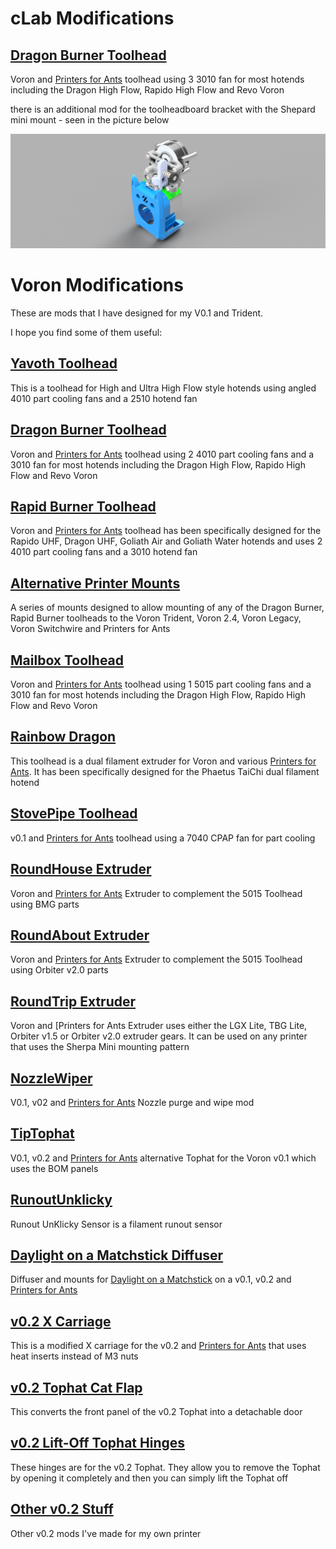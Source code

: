 # cLab Modifications

## [Dragon Burner Toolhead](V0/Dragon_Burner)

Voron and  [Printers for Ants](https://3dprintersforants.com/) toolhead using 3 3010 fan for most hotends including the Dragon High Flow, Rapido High Flow and Revo Voron

there is an additional mod for the toolheadboard bracket with the Shepard mini mount - seen in the picture below

![DragonburnerShepardmod](https://github.com/cLabHM/Voron-0-Dragonburner-clab-HM/blob/main/cLab-Mods/Dragon_Burner_v0.2_v8_Shepard_mini_mount_30x30_fans%20v6.png)

# Voron Modifications

These are mods that I have designed for my V0.1 and Trident.

I hope you find some of them useful:

## [Yavoth Toolhead](V0/Yavoth)

This is a toolhead for High and Ultra High Flow style hotends using angled 4010 part cooling fans and a 2510 hotend fan

## [Dragon Burner Toolhead](V0/Dragon_Burner)

Voron and  [Printers for Ants](https://3dprintersforants.com/) toolhead using 2 4010 part cooling fans and a 3010 fan for most hotends including the Dragon High Flow, Rapido High Flow and Revo Voron

## [Rapid Burner Toolhead](V0/Rapid_Burner)

Voron and [Printers for Ants](https://3dprintersforants.com/) toolhead has been specifically designed for the Rapido UHF, Dragon UHF, Goliath Air and Goliath Water hotends and uses 2 4010 part cooling fans and a 3010 hotend fan

## [Alternative Printer Mounts](general/Alternative_Voron_Mounts)

A series of mounts designed to allow mounting of any of the Dragon Burner, Rapid Burner toolheads to the Voron Trident, Voron 2.4, Voron Legacy, Voron Switchwire and Printers for Ants

## [Mailbox Toolhead](V0/Mailbox)

Voron and [Printers for Ants](https://3dprintersforants.com/) toolhead using 1 5015 part cooling fans and a 3010 fan for most hotends including the Dragon High Flow, Rapido High Flow and Revo Voron

## [Rainbow Dragon](V0/Rainbow_Dragon)

This toolhead is a dual filament extruder for Voron and various [Printers for Ants](https://3dprintersforants.com/). It has been specifically designed for the Phaetus TaiChi dual filament hotend

## [StovePipe Toolhead](V0/StovePipe)

v0.1 and [Printers for Ants](https://3dprintersforants.com/) toolhead using a 7040 CPAP fan for part cooling

## [RoundHouse Extruder](general/RoundHouse)

Voron and [Printers for Ants](https://3dprintersforants.com/) Extruder to complement the 5015 Toolhead using BMG parts

## [RoundAbout Extruder](general/RoundAbout)

Voron and [Printers for Ants](https://3dprintersforants.com/) Extruder to complement the 5015 Toolhead using Orbiter v2.0 parts

## [RoundTrip Extruder](general/RoundTrip)

Voron and [Printers for Ants Extruder uses either the LGX Lite, TBG Lite, Orbiter v1.5 or Orbiter v2.0 extruder gears. It can be used on any printer that uses the Sherpa Mini mounting pattern

## [NozzleWiper](V0/NozzleWiper)

V0.1, v02 and [Printers for Ants](https://3dprintersforants.com/) Nozzle purge and wipe mod

## [TipTophat](V0/TipTophat)

V0.1, v0.2 and [Printers for Ants](https://3dprintersforants.com/) alternative Tophat for the Voron v0.1 which uses the BOM panels

## [RunoutUnklicky](general/RunoutUnklicky)

Runout UnKlicky Sensor is a filament runout sensor

## [Daylight on a Matchstick Diffuser](V0/Daylight_on_a_Matchstick)

Diffuser and mounts for [Daylight on a Matchstick](https://github.com/VoronDesign/Voron-Hardware/tree/master/Daylight) on a v0.1, v0.2 and [Printers for Ants](https://3dprintersforants.com/)

## [v0.2 X Carriage](/V0/XCarriage_v0_2)

This is a modified X carriage for the v0.2 and [Printers for Ants](https://3dprintersforants.com/) that uses heat inserts instead of M3 nuts

## [v0.2 Tophat Cat Flap](V0/Tophat_Cat_Flap)

This converts the front panel of the v0.2 Tophat into a detachable door

## [v0.2 Lift-Off Tophat Hinges](V0/Lift-Off_Tophat_Hinges/)

These hinges are for the v0.2 Tophat. They allow you to remove the Tophat by opening it completely and then you can simply lift the Tophat off

## [Other v0.2 Stuff](/V0/v0.2_Stuff)

Other v0.2 mods I've made for my own printer
